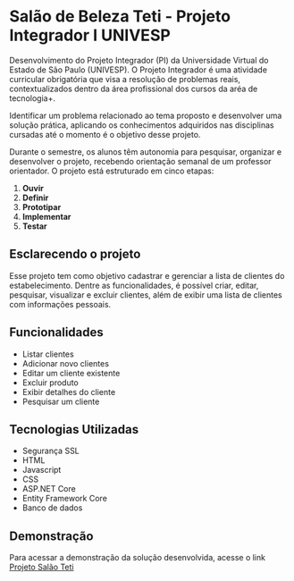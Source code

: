 

# Salão de Beleza Teti - Projeto Integrador I UNIVESP

Desenvolvimento do Projeto Integrador (PI) da Universidade Virtual do Estado de São Paulo (UNIVESP). O Projeto Integrador é uma atividade curricular obrigatória que visa a resolução de problemas reais, contextualizados dentro da área profissional dos cursos da aréa de tecnologia+.

Identificar um problema relacionado ao tema proposto e desenvolver uma solução prática, aplicando os conhecimentos adquiridos nas disciplinas cursadas até o momento é o objetivo desse projeto.

Durante o semestre, os alunos têm autonomia para pesquisar, organizar e desenvolver o projeto, recebendo orientação semanal de um professor orientador. O projeto está estruturado em cinco etapas:

1. **Ouvir**  
2. **Definir**  
3. **Prototipar**  
4. **Implementar**  
5. **Testar**


## **Esclarecendo o projeto**

Esse projeto tem como objetivo cadastrar e gerenciar a lista de clientes do estabelecimento.
Dentre as funcionalidades, é possível criar, editar, pesquisar, visualizar e excluir clientes, além de exibir uma lista de clientes com informações pessoais.

## Funcionalidades

- Listar clientes
- Adicionar novo clientes
- Editar um cliente existente
- Excluir produto
- Exibir detalhes do cliente
- Pesquisar um cliente

## Tecnologias Utilizadas

- Segurança SSL
- HTML
- Javascript
- CSS
- ASP.NET Core
- Entity Framework Core
- Banco de dados

## Demonstração

Para acessar a demonstração da solução desenvolvida, acesse o link [Projeto Salão Teti](https://salaoteti.zsis.com.br)

 

     

   
   

   
